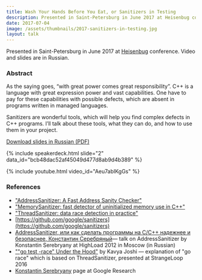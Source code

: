 ```yaml
---
title: Wash Your Hands Before You Eat, or Sanitizers in Testing
description: Presented in Saint-Petersburg in June 2017 at Heisenbug conference. Video and slides are in Russian.
date: 2017-07-04
image: /assets/thumbnails/2017-sanitizers-in-testing.jpg
layout: talk
---
```


Presented in Saint-Petersburg in June 2017
at [Heisenbug](http://2017.heisenbug-piter.ru/en/talks/wash-your-hands-before-eating-or-sanitizer-in-testing/)
conference. Video and slides are in Russian.

### Abstract

As the saying goes, “with great power comes great responsibility”.
C++ is a language with great expression power and vast capabilities.
One have to pay for these capabilities with possible defects,
which are absent in programs written in managed languages.

Sanitizers are wonderful tools, which will help you find complex
defects in C++ programs. I’ll talk about these tools,
what they can do, and how to use them in your project.

[Download slides in Russian (PDF)](/assets/talks/2017-07-talk-sanitizers-in-testing.pdf)

{% include speakerdeck.html slide="2" data_id="bcb48dac52af45049d477d8ab9d4b389" %}

{% include youtube.html video_id="Aeu7abIKgGs" %}

### References

- ["AddressSanitizer: A Fast Address Sanity Checker"](https://scholar.google.ru/scholar?cluster=2096653874509075773&hl=en&as_sdt=0,5)
- ["MemorySanitizer: fast detector of uninitialized memory use in C++"](https://scholar.google.ru/scholar?cluster=3033949213014053600&hl=en&as_sdt=0,5)
- ["ThreadSanitizer: data race detection in practice"](https://scholar.google.ru/scholar?cluster=14589555155353882213&hl=en&as_sdt=0,5)
- [https://github.com/google/sanitizers](https://github.com/google/sanitizers)
- [AddressSanitizer, или как сделать программы на C/С++ надежнее и безопаснее, Константин Серебряный](https://youtu.be/vKtNwALHb2k)—
  talk on AddressSanitizer by Konstantin Serebryany at HighLoad 2012 in Moscow (in Russian)
- [""go test -race" Under the Hood"](https://youtu.be/5erqWdlhQLA) by Kavya Joshi — explanation of "go race" which is
  based on ThreadSanitizer, presented at StrangeLoop 2016
- [Konstantin Serebryany](https://research.google.com/pubs/KonstantinSerebryany.html) page at Google Research

